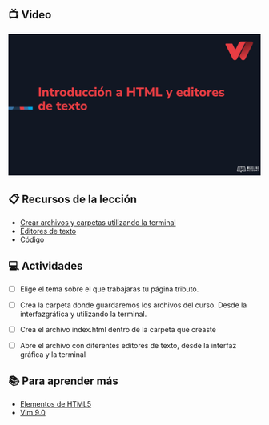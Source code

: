 ## :tv: Video

<div align="center">
  <a target="_blank" href="https://drive.google.com/file/d/1gMGkRweiPrN3EX_7c3jfu1g0VOjPPppd/view?usp=sharing"><img src="assets/portada.jpg" alt="Da clic para ver el vídeo"></a>
</div>

## :clipboard: Recursos de la lección

- [Crear archivos y carpetas utilizando la terminal](crear-archivos-y-carpetas-usando-la-terminal.md)
- [Editores de texto](editores-de-texto.md)
- [Código](https://github.com/wizelineacademy/web-development-bootcamp-project/tree/pre-curso/sesion_2.1.1/pre-curso/tribute-page)


## :computer: Actividades

- [ ] Elige el tema sobre el que trabajaras tu página tributo.
- [ ] Crea la carpeta donde guardaremos los archivos del curso. Desde la interfazgráfica y utilizando la terminal.
- [ ] Crea el archivo index.html dentro de la carpeta que creaste
- [ ] Abre el archivo con diferentes editores de texto, desde la interfaz gráfica y la terminal


## :books: Para aprender más

- [Elementos de HTML5](https://www.w3docs.com/snippets/html/html5-page-structure.html )
- [Vim 9.0](https://www.genbeta.com/desarrollo/version-9-0-vim-historico-editor-texto-ahora-incorpora-lenguaje-scripting-1000-veces-rapido)
